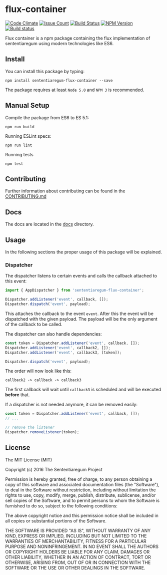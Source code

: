 flux-container
==============

[![Code Climate](https://codeclimate.com/github/Sententiaregum/flux-container/badges/gpa.svg)](https://github.com/Sententiaregum/flux-container)
[![Issue Count](https://codeclimate.com/github/Sententiaregum/flux-container/badges/issue_count.svg)](https://github.com/Sententiaregum/flux-container)
[![Build Status](https://travis-ci.org/Sententiaregum/flux-container.svg?branch=master)](https://travis-ci.org/Sententiaregum/flux-container)
[![NPM Version](https://badge.fury.io/js/sententiaregum-flux-container.svg)](https://www.npmjs.com/package/sententiaregum-flux-container)
[![Build status](https://ci.appveyor.com/api/projects/status/qk0rs9ytq2k6c2xb/branch/master?svg=true)](https://ci.appveyor.com/project/Ma27/flux-container/branch/master)

Flux container is a npm package containing the flux implementation of
sententiaregum using modern technologies like ES6.

## Install

You can install this package by typing:

``` shell
npm install sententiaregum-flux-container --save
```

The package requires at least ``Node 5.0`` and ``NPM 3`` is recommended.

## Manual Setup

Compile the package from ES6 to ES 5.1:

``` shell
npm run build
```

Running ESLint specs:

``` shell
npm run lint
```

Running tests

``` shell
npm test
```

## Contributing

Further information about contributing can be found in the [CONTRIBUTING.md](https://github.com/Sententiaregum/flux-container/blob/master/.github/CONTRIBUTING.md)

## Docs

The docs are located in the [docs](https://github.com/Sententiaregum/flux-container/blob/master/docs) directory.

## Usage

In the following sections the proper usage of this package will be explained.

### Dispatcher

The dispatcher listens to certain events and calls the callback attached to this event:

``` javascript
import { AppDispatcher } from 'sententiaregum-flux-container';

Dispatcher.addListener('event', callback, []);
Dispatcher.dispatch('event', payload);
```

This attaches the callback to the event ``event``. After this the event will be dispatched with the
given payload.
The payload will be the only argument of the callback to be called.

The dispatcher can also handle dependencies:

``` javascript
const token = Dispatcher.addListener('event', callback, []);
Dispatcher.addListener('event', callback2, []);
Dispatcher.addListener('event', callback3, [token]);

Dispatcher.dispatch('event', payload);
```

The order will now look like this:

``` code
callback2 -> callback -> callback3
```

The first callback will wait until ``callback3`` is scheduled and will be executed __before__ that.

If a dispatcher is not needed anymore, it can be removed easily:
``` javascript
const token = Dispatcher.addListener('event', callback, []);
// ...

// remove the listener
Dispatcher.removeListener(token);
```



## License

The MIT License (MIT)

Copyright (c) 2016 The Sententiaregum Project

Permission is hereby granted, free of charge, to any person obtaining a copy
of this software and associated documentation files (the "Software"), to deal
in the Software without restriction, including without limitation the rights
to use, copy, modify, merge, publish, distribute, sublicense, and/or sell
copies of the Software, and to permit persons to whom the Software is
furnished to do so, subject to the following conditions:

The above copyright notice and this permission notice shall be included in all
copies or substantial portions of the Software.

THE SOFTWARE IS PROVIDED "AS IS", WITHOUT WARRANTY OF ANY KIND, EXPRESS OR
IMPLIED, INCLUDING BUT NOT LIMITED TO THE WARRANTIES OF MERCHANTABILITY,
FITNESS FOR A PARTICULAR PURPOSE AND NONINFRINGEMENT. IN NO EVENT SHALL THE
AUTHORS OR COPYRIGHT HOLDERS BE LIABLE FOR ANY CLAIM, DAMAGES OR OTHER
LIABILITY, WHETHER IN AN ACTION OF CONTRACT, TORT OR OTHERWISE, ARISING FROM,
OUT OF OR IN CONNECTION WITH THE SOFTWARE OR THE USE OR OTHER DEALINGS IN THE
SOFTWARE.
